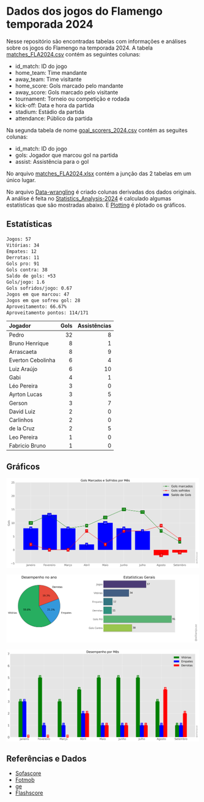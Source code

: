 # Dados dos jogos do Flamengo temporada 2024

Nesse repositório são encontradas tabelas com informações e análises sobre os jogos do Flamengo na temporada 2024. A tabela [matches_FLA2024.csv](https://github.com/williamjouse/jogos-Flamengo-2024/blob/main/data/raw/matches_FLA2024.csv)
contém as seguintes colunas:

- id_match: ID do jogo
- home_team: Time mandante
- away_team: Time visitante
- home_score: Gols marcado pelo mandante
- away_score: Gols marcado pelo visitante
- tournament: Torneio ou competição e rodada
- kick-off: Data e hora da partida
- stadium: Estádio da partida
- attendance: Público da partida


Na segunda tabela de nome [goal_scorers_2024.csv](https://github.com/williamjouse/jogos-Flamengo-2024/blob/main/data/raw/goal_scorers_2024.csv) contém as seguites colunas:

- id_match: ID do jogo
- gols: Jogador que marcou gol na partida
- assist: Assistência para o gol

No arquivo [matches_FLA2024.xlsx](https://github.com/williamjouse/jogos-Flamengo-2024/blob/main/data/matches_FLA2024.xlsx) contém a junção das 2 tabelas em um único lugar.

No arquivo [Data-wrangling](https://github.com/williamjouse/jogos-Flamengo-2024/blob/main/notebooks/01-Data-wrangling.ipynb) é criado colunas derivadas dos dados originais. A análise 
é feita no [Statistics_Analysis-2024](https://github.com/williamjouse/jogos-Flamengo-2024/blob/main/notebooks/02-Statistics_Analysis-2024.ipynb) é calculado algumas estatísticas que são mostradas abaixo.
E [Plotting](https://github.com/williamjouse/jogos-Flamengo-2024/blob/main/notebooks/03-Plotting.ipynb) é plotado os gráficos.

## Estatísticas


```
Jogos: 57
Vitórias: 34
Empates: 12
Derrotas: 11 
Gols pro: 91
Gols contra: 38
Saldo de gols: +53
Gols/jogo: 1.6
Gols sofridos/jogo: 0.67
Jogos em que marcou: 47
Jogos em que sofreu gol: 28 
Aproveitamento: 66.67%
Aproveitamento pontos: 114/171
```

| Jogador           |   Gols |   Assistências |
|:------------------|-------:|---------------:|
| Pedro             |     32 |              8 |
| Bruno Henrique    |      8 |              1 |
| Arrascaeta        |      8 |              9 |
| Everton Cebolinha |      6 |              4 |
| Luiz Araújo       |      6 |             10 |
| Gabi              |      4 |              1 |
| Léo Pereira       |      3 |              0 |
| Ayrton Lucas      |      3 |              5 |
| Gerson            |      3 |              7 |
| David Luiz        |      2 |              0 |
| Carlinhos         |      2 |              0 |
| de la Cruz        |      2 |              5 |
| Leo Pereira       |      1 |              0 |
| Fabricio Bruno    |      1 |              0 |




## Gráficos

![img1.png](notebooks/figures/figure.png)

![img1.png](notebooks/figures/figure2.png)

![img1.png](notebooks/figures/figure3.png)



## Referências e Dados

- [Sofascore](https://www.sofascore.com/)
- [Fotmob](https://www.fotmob.com/)
- [ge](https://ge.globo.com/)
- [Flashscore](https://www.flashscore.com)
